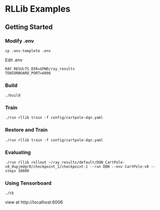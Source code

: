 # RLLib Examples


## Getting Started

### Modify .env
```
cp .env.templete .env
```

Edit .env
```
RAY_RESULTS_DIR=$PWD/ray_results
TENSORBOARD_PORT=6006
```

### Build
```
./build
```

### Train
```
./run rllib train -f config/cartpole-dqn.yaml
```

### Restore and Train
```
./run rllib train -f config/cartpole-dqn.yaml
```

### Evaluating

```
./run rllib rollout ~/ray_results/default/DQN_CartPole-v0_0upjmdgr0/checkpoint_1/checkpoint-1 --run DQN --env CartPole-v0 --steps 10000
```

### Using Tensorboard
```
./tb
```

view at http://localhost:6006